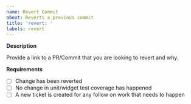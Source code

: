 ```yaml
---
name: Revert Commit
about: Reverts a previous commit
title: 'revert: '
labels: revert
---
```


**Description**

Provide a link to a PR/Commit that you are looking to revert and why.

**Requirements**

- [ ] Change has been reverted
- [ ] No change in unit/widget test coverage has happened
- [ ] A new ticket is created for any follow on work that needs to happen